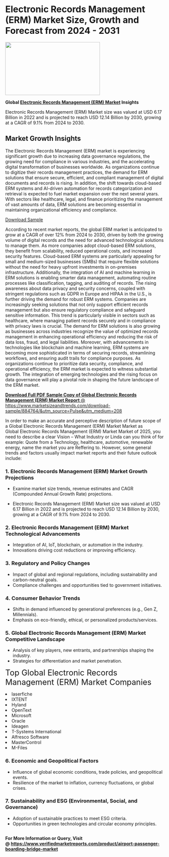 <H1>Electronic Records Management (ERM) Market Size, Growth and Forecast from 2024 - 2031</H1><img class="aligncenter size-medium wp-image-584254" src="https://thirdeyenews.in/wp-content/uploads/2024/09/Global-Market-Research-300x168.jpeg" alt="" width="300" height="168" /><p><strong>Global&nbsp;<a href="https://www.marketsizeandtrends.com/download-sample/884764/&amp;utm_source=Pulse&amp;utm_medium=208">Electronic Records Management (ERM) Market</a> Insights</strong></p><p>Electronic Records Management (ERM) Market size was valued at USD 6.17 Billion in 2022 and is projected to reach USD 12.14 Billion by 2030, growing at a CAGR of 9.1% from 2024 to 2030.</p><p><h2>Market Growth Insights</h2> <p>The Electronic Records Management (ERM) market is experiencing significant growth due to increasing data governance regulations, the growing need for compliance in various industries, and the accelerating digital transformation of businesses worldwide. As organizations continue to digitize their records management practices, the demand for ERM solutions that ensure secure, efficient, and compliant management of digital documents and records is rising. In addition, the shift towards cloud-based ERM systems and AI-driven automation for records categorization and retrieval is expected to fuel market expansion over the next several years. With sectors like healthcare, legal, and finance prioritizing the management of vast amounts of data, ERM solutions are becoming essential in maintaining organizational efficiency and compliance.</p> <p><a href="#">Download Sample</a></p> <p>According to recent market reports, the global ERM market is anticipated to grow at a CAGR of over 12% from 2024 to 2030, driven by both the growing volume of digital records and the need for advanced technological solutions to manage them. As more companies adopt cloud-based ERM solutions, they benefit from scalability, reduced operational costs, and increased security features. Cloud-based ERM systems are particularly appealing for small and medium-sized businesses (SMBs) that require flexible solutions without the need for heavy upfront investments in on-premises infrastructure. Additionally, the integration of AI and machine learning in ERM solutions is enabling smarter data management, automating routine processes like classification, tagging, and auditing of records. The rising awareness about data privacy and security concerns, coupled with stringent regulations such as GDPR in Europe and HIPAA in the U.S., is further driving the demand for robust ERM systems. Companies are increasingly seeking solutions that not only support efficient records management but also ensure regulatory compliance and safeguard sensitive information. This trend is particularly visible in sectors such as healthcare, where managing patient records securely and in compliance with privacy laws is crucial. The demand for ERM solutions is also growing as businesses across industries recognize the value of optimized records management in enhancing operational efficiency and reducing the risk of data loss, fraud, and legal liabilities. Moreover, with advancements in technologies like blockchain and machine learning, ERM systems are becoming more sophisticated in terms of securing records, streamlining workflows, and ensuring audit trails for compliance purposes. As organizations continue to prioritize data security, compliance, and operational efficiency, the ERM market is expected to witness substantial growth. The integration of emerging technologies and the rising focus on data governance will play a pivotal role in shaping the future landscape of the ERM market.</p> <p><a href="#"></p><p><span class=""><strong>Download Full PDF Sample Copy of Global Electronic Records Management (ERM) Market Report</strong> @ <a href="https://www.marketsizeandtrends.com/download-sample/884764/&amp;utm_source=Pulse&amp;utm_medium=208" target="_blank">https://www.marketsizeandtrends.com/download-sample/884764/&amp;utm_source=Pulse&amp;utm_medium=208</a></span></p><p>In order to make an accurate and perceptive description of future scope of a Global&nbsp;Electronic Records Management (ERM) Market Market as Global&nbsp;Electronic Records Management (ERM) Market Market of 2025, you need to describe a clear Vision &ndash; What Industry or Linda can you think of for example: Quote from a Technology, healthcare, automotive, renewable energy, name the market you are Reffering to. However, some general trends and factors usually impact market reports and their future outlook include:</p><h3>1.&nbsp;<strong>Electronic Records Management (ERM) Market Growth Projections</strong></h3><ul><li>Examine market size trends, revenue estimates and CAGR (Compounded Annual Growth Rate) projections.</li><li><p>Electronic Records Management (ERM) Market size was valued at USD 6.17 Billion in 2022 and is projected to reach USD 12.14 Billion by 2030, growing at a CAGR of 9.1% from 2024 to 2030.</p></li></ul><h3>2.&nbsp;<strong>Electronic Records Management (ERM) Market Technological Advancements</strong></h3><ul><li>Integration of AI, IoT, blockchain, or automation in the industry.</li><li>Innovations driving cost reductions or improving efficiency.</li></ul><h3>3.&nbsp;<strong>Regulatory and Policy Changes</strong></h3><ul><li>Impact of global and regional regulations, including sustainability and carbon-neutral goals.</li><li>Compliance challenges and opportunities tied to government initiatives.</li></ul><h3>4.&nbsp;<strong>Consumer Behavior Trends</strong></h3><ul><li>Shifts in demand influenced by generational preferences (e.g., Gen Z, Millennials).</li><li>Emphasis on eco-friendly, ethical, or personalized products/services.</li></ul><h3>5.&nbsp;<strong>Global Electronic Records Management (ERM) Market Competitive Landscape</strong></h3><ul><li>Analysis of key players, new entrants, and partnerships shaping the industry.</li><li>Strategies for differentiation and market penetration.</li></ul><p data-pm-slice="1 1 []"><span style="color: inherit; font-family: inherit; font-size: 25px;">Top Global Electronic Records Management (ERM) Market Companies</span></p><div class="" data-test-id=""><p><li>laserfiche</li><li> IXTENT</li><li> Hyland</li><li> OpenText</li><li> Microsoft</li><li> Oracle</li><li> Ideagen</li><li> T-Systems International</li><li> Alfresco Software</li><li> MasterControl</li><li> M-Files</li></p></div><h3>6.&nbsp;<strong>Economic and Geopolitical Factors</strong></h3><ul><li>Influence of global economic conditions, trade policies, and geopolitical events.</li><li>Resilience of the market to inflation, currency fluctuations, or global crises.</li></ul><h3>7.&nbsp;<strong>Sustainability and ESG (Environmental, Social, and Governance)</strong></h3><ul><li>Adoption of sustainable practices to meet ESG criteria.</li><li>Opportunities in green technologies and circular economy principles.</li></ul><h2><strong style="font-size: 14px;">For More Information or Query, Visit @&nbsp;</strong><a style="background-color: #ffffff; font-size: 14px;" href="https://www.marketsizeandtrends.com/report/electronic-records-management-erm-market/" target="_blank">https://www.verifiedmarketreports.com/product/airport-passenger-boarding-bridge-market</a></h2>
